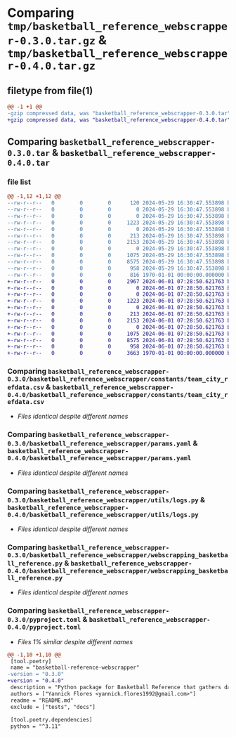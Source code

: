 # Comparing `tmp/basketball_reference_webscrapper-0.3.0.tar.gz` & `tmp/basketball_reference_webscrapper-0.4.0.tar.gz`

## filetype from file(1)

```diff
@@ -1 +1 @@
-gzip compressed data, was "basketball_reference_webscrapper-0.3.0.tar", max compression
+gzip compressed data, was "basketball_reference_webscrapper-0.4.0.tar", max compression
```

## Comparing `basketball_reference_webscrapper-0.3.0.tar` & `basketball_reference_webscrapper-0.4.0.tar`

### file list

```diff
@@ -1,12 +1,12 @@
--rw-r--r--   0        0        0      120 2024-05-29 16:30:47.553898 basketball_reference_webscrapper-0.3.0/README.md
--rw-r--r--   0        0        0        0 2024-05-29 16:30:47.553898 basketball_reference_webscrapper-0.3.0/basketball_reference_webscrapper/__init__.py
--rw-r--r--   0        0        0        0 2024-05-29 16:30:47.553898 basketball_reference_webscrapper-0.3.0/basketball_reference_webscrapper/constants/__init__.py
--rw-r--r--   0        0        0     1223 2024-05-29 16:30:47.553898 basketball_reference_webscrapper-0.3.0/basketball_reference_webscrapper/constants/team_city_refdata.csv
--rw-r--r--   0        0        0        0 2024-05-29 16:30:47.553898 basketball_reference_webscrapper-0.3.0/basketball_reference_webscrapper/data_models/__init_.py
--rw-r--r--   0        0        0      213 2024-05-29 16:30:47.553898 basketball_reference_webscrapper-0.3.0/basketball_reference_webscrapper/data_models/feature_model.py
--rw-r--r--   0        0        0     2153 2024-05-29 16:30:47.553898 basketball_reference_webscrapper-0.3.0/basketball_reference_webscrapper/params.yaml
--rw-r--r--   0        0        0        0 2024-05-29 16:30:47.553898 basketball_reference_webscrapper-0.3.0/basketball_reference_webscrapper/utils/__init__.py
--rw-r--r--   0        0        0     1075 2024-05-29 16:30:47.553898 basketball_reference_webscrapper-0.3.0/basketball_reference_webscrapper/utils/logs.py
--rw-r--r--   0        0        0     8575 2024-05-29 16:30:47.553898 basketball_reference_webscrapper-0.3.0/basketball_reference_webscrapper/webscrapping_basketball_reference.py
--rw-r--r--   0        0        0      958 2024-05-29 16:30:47.553898 basketball_reference_webscrapper-0.3.0/pyproject.toml
--rw-r--r--   0        0        0      816 1970-01-01 00:00:00.000000 basketball_reference_webscrapper-0.3.0/PKG-INFO
+-rw-r--r--   0        0        0     2967 2024-06-01 07:28:50.621763 basketball_reference_webscrapper-0.4.0/README.md
+-rw-r--r--   0        0        0        0 2024-06-01 07:28:50.621763 basketball_reference_webscrapper-0.4.0/basketball_reference_webscrapper/__init__.py
+-rw-r--r--   0        0        0        0 2024-06-01 07:28:50.621763 basketball_reference_webscrapper-0.4.0/basketball_reference_webscrapper/constants/__init__.py
+-rw-r--r--   0        0        0     1223 2024-06-01 07:28:50.621763 basketball_reference_webscrapper-0.4.0/basketball_reference_webscrapper/constants/team_city_refdata.csv
+-rw-r--r--   0        0        0        0 2024-06-01 07:28:50.621763 basketball_reference_webscrapper-0.4.0/basketball_reference_webscrapper/data_models/__init_.py
+-rw-r--r--   0        0        0      213 2024-06-01 07:28:50.621763 basketball_reference_webscrapper-0.4.0/basketball_reference_webscrapper/data_models/feature_model.py
+-rw-r--r--   0        0        0     2153 2024-06-01 07:28:50.621763 basketball_reference_webscrapper-0.4.0/basketball_reference_webscrapper/params.yaml
+-rw-r--r--   0        0        0        0 2024-06-01 07:28:50.621763 basketball_reference_webscrapper-0.4.0/basketball_reference_webscrapper/utils/__init__.py
+-rw-r--r--   0        0        0     1075 2024-06-01 07:28:50.621763 basketball_reference_webscrapper-0.4.0/basketball_reference_webscrapper/utils/logs.py
+-rw-r--r--   0        0        0     8575 2024-06-01 07:28:50.621763 basketball_reference_webscrapper-0.4.0/basketball_reference_webscrapper/webscrapping_basketball_reference.py
+-rw-r--r--   0        0        0      958 2024-06-01 07:28:50.621763 basketball_reference_webscrapper-0.4.0/pyproject.toml
+-rw-r--r--   0        0        0     3663 1970-01-01 00:00:00.000000 basketball_reference_webscrapper-0.4.0/PKG-INFO
```

### Comparing `basketball_reference_webscrapper-0.3.0/basketball_reference_webscrapper/constants/team_city_refdata.csv` & `basketball_reference_webscrapper-0.4.0/basketball_reference_webscrapper/constants/team_city_refdata.csv`

 * *Files identical despite different names*

### Comparing `basketball_reference_webscrapper-0.3.0/basketball_reference_webscrapper/params.yaml` & `basketball_reference_webscrapper-0.4.0/basketball_reference_webscrapper/params.yaml`

 * *Files identical despite different names*

### Comparing `basketball_reference_webscrapper-0.3.0/basketball_reference_webscrapper/utils/logs.py` & `basketball_reference_webscrapper-0.4.0/basketball_reference_webscrapper/utils/logs.py`

 * *Files identical despite different names*

### Comparing `basketball_reference_webscrapper-0.3.0/basketball_reference_webscrapper/webscrapping_basketball_reference.py` & `basketball_reference_webscrapper-0.4.0/basketball_reference_webscrapper/webscrapping_basketball_reference.py`

 * *Files identical despite different names*

### Comparing `basketball_reference_webscrapper-0.3.0/pyproject.toml` & `basketball_reference_webscrapper-0.4.0/pyproject.toml`

 * *Files 1% similar despite different names*

```diff
@@ -1,10 +1,10 @@
 [tool.poetry]
 name = "basketball-reference-webscrapper"
-version = "0.3.0"
+version = "0.4.0"
 description = "Python package for Basketball Reference that gathers data by scraping the website"
 authors = ["Yannick Flores <yannick.flores1992@gmail.com>"]
 readme = "README.md"
 exclude = ["tests", "docs"]
 
 [tool.poetry.dependencies]
 python = "^3.11"
```

